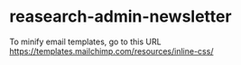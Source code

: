 # reasearch-admin-newsletter

To minify email templates, go to this URL https://templates.mailchimp.com/resources/inline-css/